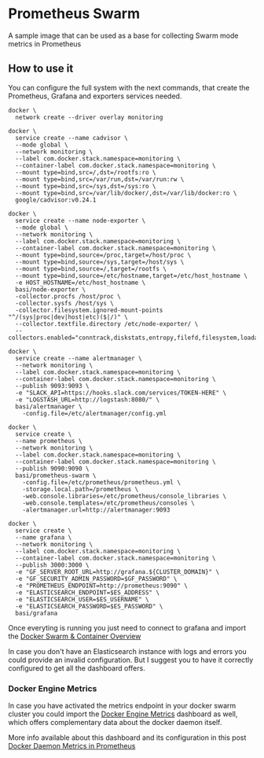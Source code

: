# Prometheus Swarm

A sample image that can be used as a base for collecting Swarm mode metrics in Prometheus

## How to use it

You can configure the full system with the next commands, that create the Prometheus, Grafana and exporters services needed.
```
docker \
  network create --driver overlay monitoring

docker \
  service create --name cadvisor \
  --mode global \
  --network monitoring \
  --label com.docker.stack.namespace=monitoring \  
  --container-label com.docker.stack.namespace=monitoring \
  --mount type=bind,src=/,dst=/rootfs:ro \
  --mount type=bind,src=/var/run,dst=/var/run:rw \
  --mount type=bind,src=/sys,dst=/sys:ro \
  --mount type=bind,src=/var/lib/docker/,dst=/var/lib/docker:ro \
  google/cadvisor:v0.24.1

docker \
  service create --name node-exporter \
  --mode global \
  --network monitoring \
  --label com.docker.stack.namespace=monitoring \
  --container-label com.docker.stack.namespace=monitoring \
  --mount type=bind,source=/proc,target=/host/proc \
  --mount type=bind,source=/sys,target=/host/sys \
  --mount type=bind,source=/,target=/rootfs \
  --mount type=bind,source=/etc/hostname,target=/etc/host_hostname \
  -e HOST_HOSTNAME=/etc/host_hostname \
  basi/node-exporter \
  -collector.procfs /host/proc \
  -collector.sysfs /host/sys \
  -collector.filesystem.ignored-mount-points "^/(sys|proc|dev|host|etc)($|/)" \
  --collector.textfile.directory /etc/node-exporter/ \
  --collectors.enabled="conntrack,diskstats,entropy,filefd,filesystem,loadavg,mdadm,meminfo,netdev,netstat,stat,textfile,time,vmstat,ipvs"

docker \
  service create --name alertmanager \
  --network monitoring \
  --label com.docker.stack.namespace=monitoring \
  --container-label com.docker.stack.namespace=monitoring \
  --publish 9093:9093 \
  -e "SLACK_API=https://hooks.slack.com/services/TOKEN-HERE" \
  -e "LOGSTASH_URL=http://logstash:8080/" \
  basi/alertmanager \
    -config.file=/etc/alertmanager/config.yml

docker \
  service create \
  --name prometheus \
  --network monitoring \
  --label com.docker.stack.namespace=monitoring \
  --container-label com.docker.stack.namespace=monitoring \
  --publish 9090:9090 \
  basi/prometheus-swarm \
    -config.file=/etc/prometheus/prometheus.yml \
    -storage.local.path=/prometheus \
    -web.console.libraries=/etc/prometheus/console_libraries \
    -web.console.templates=/etc/prometheus/consoles \
    -alertmanager.url=http://alertmanager:9093

docker \
  service create \
  --name grafana \
  --network monitoring \
  --label com.docker.stack.namespace=monitoring \
  --container-label com.docker.stack.namespace=monitoring \
  --publish 3000:3000 \
  -e "GF_SERVER_ROOT_URL=http://grafana.${CLUSTER_DOMAIN}" \
  -e "GF_SECURITY_ADMIN_PASSWORD=$GF_PASSWORD" \
  -e "PROMETHEUS_ENDPOINT=http://prometheus:9090" \
  -e "ELASTICSEARCH_ENDPOINT=$ES_ADDRESS" \
  -e "ELASTICSEARCH_USER=$ES_USERNAME" \
  -e "ELASTICSEARCH_PASSWORD=$ES_PASSWORD" \
  basi/grafana
```

Once everyting is running you just need to connect to grafana and import the [Docker Swarm & Container Overview](https://grafana.net/dashboards/609)

In case you don't have an Elasticsearch instance with logs and errors you could provide an invalid configuration. But I suggest you to have it correctly configured to get all the dashboard offers.

### Docker Engine Metrics
In case you have activated the metrics endpoint in your docker swarm cluster you could import the [Docker Engine Metrics](https://grafana.net/dashboards/1229) dashboard as well, which offers complementary data about the docker daemon itself.

More info available about this dashboard and its configuration in this post [Docker Daemon Metrics in Prometheus](https://medium.com/@basilio.vera/docker-swarm-metrics-in-prometheus-e02a6a5745a#.ei8n7eykb)
